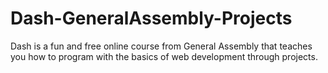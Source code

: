 # Dash-GeneralAssembly-Projects
Dash is a fun and free online course from General Assembly that teaches you how to program with the basics of web development through projects.
